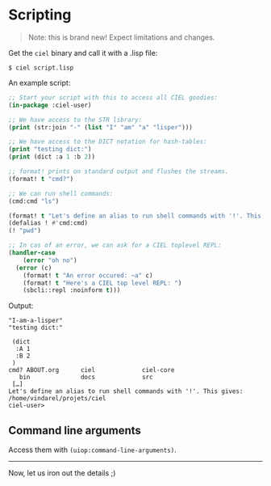 # Scripting

> Note: this is brand new! Expect limitations and changes.

Get the `ciel` binary and call it with a .lisp file:

```
$ ciel script.lisp
```

An example script:

```lisp
;; Start your script with this to access all CIEL goodies:
(in-package :ciel-user)

;; We have access to the STR library:
(print (str:join "-" (list "I" "am" "a" "lisper")))

;; We have access to the DICT notation for hash-tables:
(print "testing dict:")
(print (dict :a 1 :b 2))

;; format! prints on standard output and flushes the streams.
(format! t "cmd?")

;; We can run shell commands:
(cmd:cmd "ls")

(format! t "Let's define an alias to run shell commands with '!'. This gives: ")
(defalias ! #'cmd:cmd)
(! "pwd")

;; In cas of an error, we can ask for a CIEL toplevel REPL:
(handler-case
    (error "oh no")
  (error (c)
    (format! t "An error occured: ~a" c)
    (format! t "Here's a CIEL top level REPL: ")
    (sbcli::repl :noinform t)))
```

Output:

```
"I-am-a-lisper"
"testing dict:"

 (dict
  :A 1
  :B 2
 )
cmd? ABOUT.org	    ciel		     ciel-core
   bin  		    docs		     src
 […]
Let's define an alias to run shell commands with '!'. This gives:
/home/vindarel/projets/ciel
ciel-user>
```

## Command line arguments

Access them with `(uiop:command-line-arguments)`.


---

Now, let us iron out the details ;)
